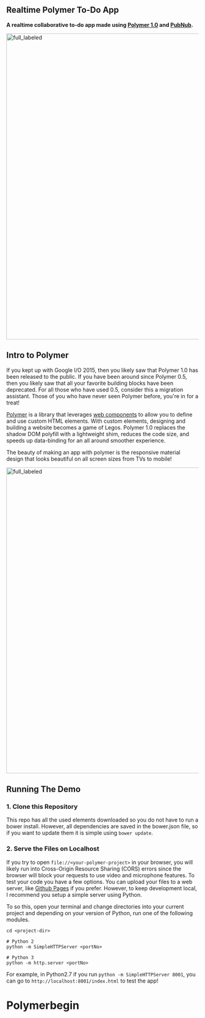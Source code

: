 ## Realtime Polymer To-Do App

__A realtime collaborative to-do app made using [Polymer 1.0](https://www.polymer-project.org/1.0/) and [PubNub](http://www.pubnub.com/).__

<img src="img/screen.png" width="800" alt="full_labeled">

## Intro to Polymer

If you kept up with Google I/O 2015, then you likely saw that Polymer 1.0 has been released to the public. If you have been around since Polymer 0.5, then you likely saw that all your favorite building blocks have been deprecated. For all those who have used 0.5, consider this a migration assistant. Those of you who have never seen Polymer before, you're in for a treat!

[Polymer](https://www.polymer-project.org/1.0/) is a library that leverages [web components](http://webcomponents.org) to allow you to define and use custom HTML elements. With custom elements, designing and building a website becomes a game of Legos. Polymer 1.0 replaces the shadow DOM polyfill with a lightweight shim, reduces the code size, and speeds up data-binding for an all around smoother experience.

The beauty of making an app with polymer is the responsive material design that looks beautiful on all screen sizes from TVs to mobile!

<img src="img/mobile.png" width="800" alt="full_labeled">

## Running The Demo

### 1. Clone this Repository

This repo has all the used elements downloaded so you do not have to run a bower install. However, all dependencies are saved in the bower.json file, so if you want to update them it is simple using `bower update`.


### 2. Serve the Files on Localhost

If you try to open `file://<your-polymer-project>` in your browser, you will likely run into Cross-Origin Resource Sharing (CORS) errors since the browser will block your requests to use video and microphone features. To test your code you have a few options. You can upload your files to a web server, like [Github Pages](https://pages.github.com/) if you prefer. However, to keep development local, I recommend you setup a simple server using Python.

To so this, open your terminal and change directories into your current project and depending on your version of Python, run one of the following modules.

	cd <project-dir>

	# Python 2
	python -m SimpleHTTPServer <portNo>
	
	# Python 3
	python -m http.server <portNo>
	
For example, in Python2.7 if you run `python -m SimpleHTTPServer 8001`, you can go to `http://localhost:8001/index.html` to test the app!
# Polymerbegin
